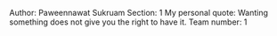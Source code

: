 Author: Paweennawat Sukruam
Section: 1
My personal quote: Wanting something does not give you the right to have it.
Team number: 1